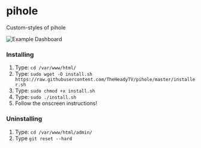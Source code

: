 # pihole
Custom-styles of pihole


![Example Dashboard](https://raw.githubusercontent.com/TheHeadyTV/pihole-theme/master/pics/Dashboard.png)

###


### Installing

1. Type: `cd /var/www/html/`
2. Type: `sudo wget -O install.sh https://raw.githubusercontent.com/TheHeadyTV/pihole/master/installer.sh`
3. Type: `sudo chmod +x install.sh`
4. Type: `sudo ./install.sh`
5. Follow the onscreen instructions!

### Uninstalling

1. Type: `cd /var/www/html/admin/`
2. Type `git reset --hard`
